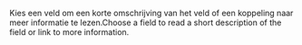 <span data-ttu-id="739d0-101">Kies een veld om een korte omschrijving van het veld of een koppeling naar meer informatie te lezen.</span><span class="sxs-lookup"><span data-stu-id="739d0-101">Choose a field to read a short description of the field or link to more information.</span></span>
